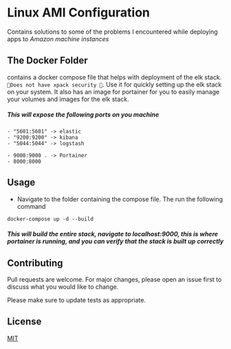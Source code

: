 # Linux AMI Configuration

Contains solutions to some of the problems I encountered while deploying apps to *Amazon machine instances*

## The Docker Folder
contains a docker compose file that helps with deployment of the elk stack. ` 🔴Does not have xpack security 🔴`. Use it for quickly setting up the elk stack on your system. It also has an image for portainer for you to easily manage your volumes and images for the elk stack. 

##### This will expose the following ports on you machine

```
- "5601:5601" -> elastic
- "9200:9200" -> kibana
- "5044:5044" -> logstash

- 9000:9000 . -> Portainer
- 8000:8000
```

## Usage
* Navigate to the folder containing the compose file. The run the following command

```
docker-compose up -d --build
```
##### This will build the entire stack, navigate to localhost:9000, this is where portainer is running, and you can verify that the stack is built up correctly

## Contributing
Pull requests are welcome. For major changes, please open an issue first to discuss what you would like to change.

Please make sure to update tests as appropriate.

## License
[MIT](https://choosealicense.com/licenses/mit/)
